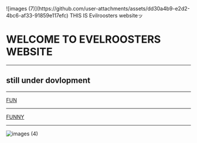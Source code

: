 <DOCTYPE html>
![images (7)](https://github.com/user-attachments/assets/dd30a4b9-e2d2-4bc6-af33-91859e117efc)

<html lang="en">

<html>

<head>
	THIS IS Evilroosters websiteッ 
</head>
<body> 
<h1>WELCOME TO EVELROOSTERS WEBSITE </h1>
<hr/>
<h2>still under dovlopment</h2>
<hr>

<a href="https://www.youtube.com/watch?v=sYmOR_yTPv4">FUN</a>
  <hr>
<a href="https://www.youtube.com/watch?v=uKYV2qjYIS0&t=1s">FUNNY</a>
  <hr> 
<a href="https://coolsymbol.com/"></a>
<html lang="en">


![images (4)](https://github.com/user-attachments/assets/54ca3c0d-9869-4187-9415-19b50eb2f91f)


</body>

<html>

<head>

